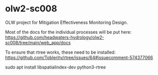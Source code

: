 # olw2-sc008
OLW project for Mitigation Effectiveness Monitoring Design.

Most of the docs for the individual processes will be put here:
https://github.com/headwaters-hydrology/olw2-sc008/tree/main/web_app/docs

To ensure that rtree works, these need to be installed:
https://github.com/Toblerity/rtree/issues/64#issuecomment-574377066

sudo apt install libspatialindex-dev python3-rtree
